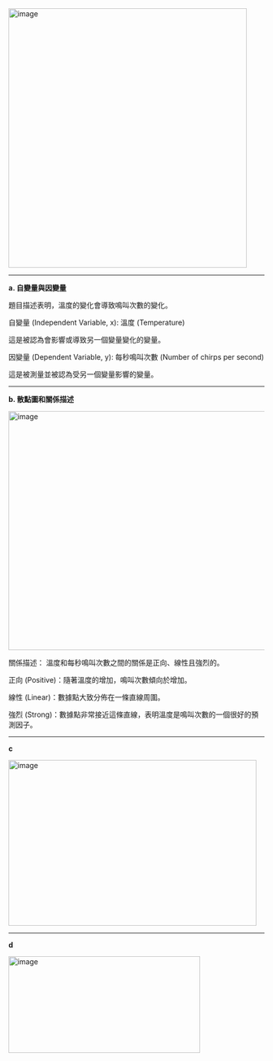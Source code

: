 <img width="469" height="510" alt="image" src="https://github.com/user-attachments/assets/d3c85711-584b-4b5e-9309-50a607cf4322" />

---
**a. 自變量與因變量**

題目描述表明，溫度的變化會導致鳴叫次數的變化。

自變量 (Independent Variable, x): 溫度 (Temperature)

這是被認為會影響或導致另一個變量變化的變量。

因變量 (Dependent Variable, y): 每秒鳴叫次數 (Number of chirps per second)

這是被測量並被認為受另一個變量影響的變量。

---
**b. 散點圖和關係描述**

<img width="687" height="470" alt="image" src="https://github.com/user-attachments/assets/d28886b2-94b2-4b54-8265-0a1d5206a35b" />


關係描述：
溫度和每秒鳴叫次數之間的關係是正向、線性且強烈的。

正向 (Positive)：隨著溫度的增加，鳴叫次數傾向於增加。

線性 (Linear)：數據點大致分佈在一條直線周圍。

強烈 (Strong)：數據點非常接近這條直線，表明溫度是鳴叫次數的一個很好的預測因子。

---
**c**

<img width="488" height="326" alt="image" src="https://github.com/user-attachments/assets/1357d2b8-6805-477c-b4a8-a30543b209c1" />

---
**d**

<img width="377" height="190" alt="image" src="https://github.com/user-attachments/assets/2dcf9f3e-896b-451b-b267-3c477629acb5" />
